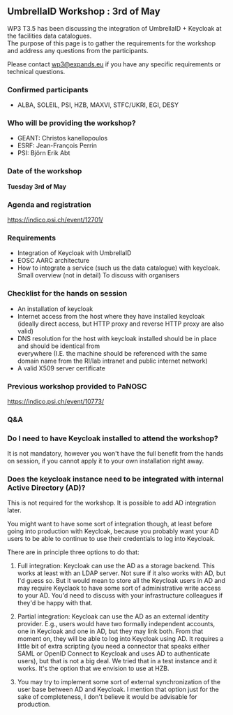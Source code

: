 ## UmbrellaID Workshop : 3rd of May 

WP3 T3.5 has been discussing the integration of UmbrellaID + Keycloak at the facilities
data catalogues.  
The purpose of this page is to gather the requirements for the workshop and address 
any questions from the participants. 

Please contact wp3@expands.eu if you have any specific requirements or technical questions.

### Confirmed participants
- ALBA, SOLEIL, PSI, HZB, MAXVI, STFC/UKRI, EGI, DESY

### Who will be providing the workshop?
- GEANT: Christos kanellopoulos
- ESRF: Jean-François Perrin
- PSI: Björn Erik Abt


### Date of the workshop 
**Tuesday 3rd of May**

### Agenda and registration
 https://indico.psi.ch/event/12701/
 

### Requirements

- Integration of Keycloak with UmbrellaID 
- EOSC AARC architecture
- How to integrate a service (such us the data catalogue) with keycloak. Small overview (not in detail) To discuss with organisers


### Checklist for the hands on session 
 
- An installation of keycloak
- Internet access from the host where they have installed keycloak (ideally direct access, but HTTP
  proxy and reverse HTTP proxy are also valid)
- DNS resolution for the host with keycloak installed should be in place and should be identical from   
  everywhere  (I.E. the machine should be referenced with the same domain name from the RI/lab intranet 
  and public internet network)
- A valid X509 server certificate


### Previous workshop provided to PaNOSC
https://indico.psi.ch/event/10773/

### Q&A

### Do I need to have Keycloak installed to attend the workshop?
It is not mandatory, however you won't have the full benefit from the hands on session, if you cannot apply it to your own installation right away.

### Does the keycloak instance need to be integrated with internal Active Directory (AD)?

This is not required for the workshop. It is possible to add AD integration later.

You might want to have some sort of integration though, at least before going into production with Keycloak,
because you probably want your AD users to be able to continue to use their credentials to log into Keycloak. 

There are in principle three options to do that:

1. Full integration: Keycloak can use the AD as a storage backend.
   This works at least with an LDAP server.  Not sure if it also works with AD, but I'd guess so.
   But it would mean to store all the Keycloak users in AD and may require Keyclaok to have some sort of
   administrative write access to your AD.  You'd need to discuss with your infrastructure colleagues if
   they'd be happy with that.

2. Partial integration: Keycloak can use the AD as an external identity provider. 
   E.g., users would have two formally independent accounts, one in Keycloak and one in AD,
   but they may link both.
   From that moment on, they will be able to log into Keycloak using AD.
   It requires a little bit of extra scripting (you need a connector that speaks either SAML or OpenID
   Connect to Keycloak and uses AD to authenticate users), but that is not a big deal.  We
   tried that in a test instance and it works.  It's the option that we envision to use at HZB.

3. You may try to implement some sort of external synchronization of the user base between AD and Keycloak.
   I mention that option just for the sake of completeness, I don't believe it would be advisable
   for production.

